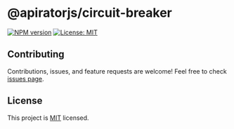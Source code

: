 # @apiratorjs/circuit-breaker

[![NPM version](https://img.shields.io/npm/v/@apiratorjs/circuit-breaker.svg)](https://www.npmjs.com/package/@apiratorjs/circuit-breaker)
[![License: MIT](https://img.shields.io/npm/l/@apiratorjs/circuit-breaker.svg)](https://github.com/apiratorjs/circuit-breaker/blob/main/LICENSE)



## Contributing

Contributions, issues, and feature requests are welcome! Feel free to check [issues page](https://github.com/apiratorjs/circuit-breaker/issues).

## License

This project is [MIT](./LICENSE) licensed.
